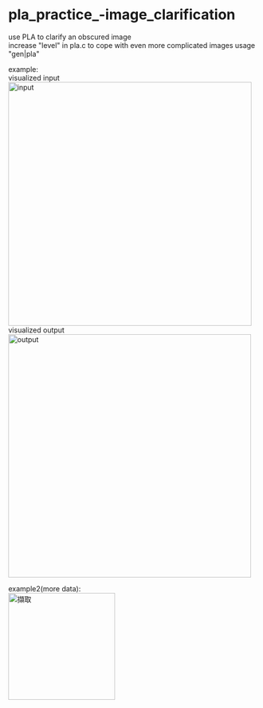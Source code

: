 # pla_practice_-image_clarification  
use PLA to clarify an obscured image  
increase "level" in pla.c to cope with even more complicated images 
usage "gen|pla"  

  
 example:  
visualized input <img width="488" alt="input" src="https://user-images.githubusercontent.com/71243424/155726632-92d8c83e-54cb-4d9c-a2f8-fb8eba7f1f94.PNG">  
visualized output <img width="487" alt="output" src="https://user-images.githubusercontent.com/71243424/155726788-0d8c4c4f-959d-4b39-b08d-f050b91d2a14.PNG">  

example2(more data):  
<img width="214" alt="擷取" src="https://user-images.githubusercontent.com/71243424/155729063-51fbf3de-b0ad-4943-bdd7-e8fa5af94046.PNG">

